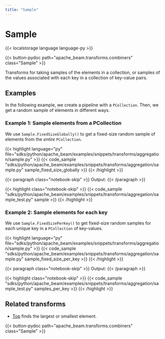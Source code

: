 ```yaml
---
title: "Sample"
---
```

<!--
Licensed under the Apache License, Version 2.0 (the "License");
you may not use this file except in compliance with the License.
You may obtain a copy of the License at

http://www.apache.org/licenses/LICENSE-2.0

Unless required by applicable law or agreed to in writing, software
distributed under the License is distributed on an "AS IS" BASIS,
WITHOUT WARRANTIES OR CONDITIONS OF ANY KIND, either express or implied.
See the License for the specific language governing permissions and
limitations under the License.
-->

# Sample

{{< localstorage language language-py >}}

{{< button-pydoc path="apache_beam.transforms.combiners" class="Sample" >}}

Transforms for taking samples of the elements in a collection, or
samples of the values associated with each key in a collection of
key-value pairs.

## Examples

In the following example, we create a pipeline with a `PCollection`.
Then, we get a random sample of elements in different ways.

### Example 1: Sample elements from a PCollection

We use `Sample.FixedSizeGlobally()` to get a fixed-size random sample of elements from the *entire* `PCollection`.

{{< highlight language="py" file="sdks/python/apache_beam/examples/snippets/transforms/aggregation/sample.py" >}}
{{< code_sample "sdks/python/apache_beam/examples/snippets/transforms/aggregation/sample.py" sample_fixed_size_globally >}}
{{< /highlight >}}

{{< paragraph class="notebook-skip" >}}
Output:
{{< /paragraph >}}

{{< highlight class="notebook-skip" >}}
{{< code_sample "sdks/python/apache_beam/examples/snippets/transforms/aggregation/sample_test.py" sample >}}
{{< /highlight >}}

### Example 2: Sample elements for each key

We use `Sample.FixedSizePerKey()` to get fixed-size random samples for each unique key in a `PCollection` of key-values.

{{< highlight language="py" file="sdks/python/apache_beam/examples/snippets/transforms/aggregation/sample.py" >}}
{{< code_sample "sdks/python/apache_beam/examples/snippets/transforms/aggregation/sample.py" sample_fixed_size_per_key >}}
{{< /highlight >}}

{{< paragraph class="notebook-skip" >}}
Output:
{{< /paragraph >}}

{{< highlight class="notebook-skip" >}}
{{< code_sample "sdks/python/apache_beam/examples/snippets/transforms/aggregation/sample_test.py" samples_per_key >}}
{{< /highlight >}}

## Related transforms

* [Top](/documentation/transforms/python/aggregation/top) finds the largest or smallest element.

{{< button-pydoc path="apache_beam.transforms.combiners" class="Sample" >}}
